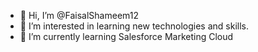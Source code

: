 - 👋 Hi, I’m @FaisalShameem12
- 👀 I’m interested in learning new technologies and skills.
- 🌱 I’m currently learning Salesforce Marketing Cloud

<!---
FaisalShameem12/FaisalShameem12 is a ✨ special ✨ repository because its `README.md` (this file) appears on your GitHub profile.
You can click the Preview link to take a look at your changes.
--->

